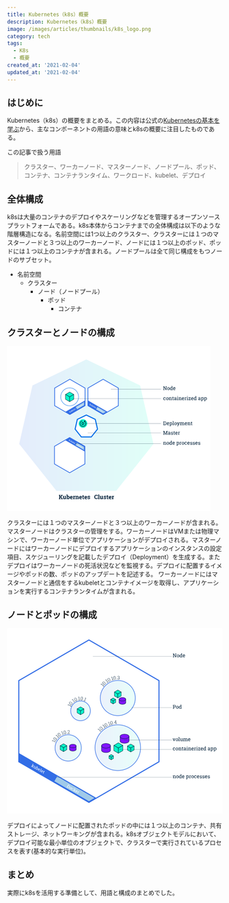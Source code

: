 ```yaml
---
title: Kubernetes（k8s）概要
description: Kubernetes（k8s）概要
image: /images/articles/thumbnails/k8s_logo.png
category: tech
tags:
  - K8s
  - 概要
created_at: '2021-02-04'
updated_at: '2021-02-04'
---
```


## はじめに

Kubernetes（k8s）の概要をまとめる。この内容は公式の[Kubernetesの基本を学ぶ](https://kubernetes.io/ja/docs/tutorials/kubernetes-basics/)から、主なコンポーネントの用語の意味とk8sの概要に注目したものである。

この記事で扱う用語

>クラスター、ワーカーノード、マスターノード、ノードプール、ポッド、コンテナ、コンテナランタイム、ワークロード、kubelet、デプロイ

## 全体構成

k8sは大量のコンテナのデプロイやスケーリングなどを管理するオープンソースプラットフォームである。k8s本体からコンテナまでの全体構成は以下のような階層構造になる。名前空間には1つ以上のクラスター、クラスターには１つのマスターノードと３つ以上のワーカーノード、ノードには１つ以上のポッド、ポッドには１つ以上のコンテナが含まれる。ノードプールは全て同じ構成をもつノードのサブセット。

- 名前空間
  - クラスター
    - ノード（ノードプール）
      - ポッド
        - コンテナ

## クラスターとノードの構成


<!-- ２の画像でいいかな -->
![クラスター構成](/images/articles/article/k8s_1.png "クラスター構成") 

クラスターには１つのマスターノードと３つ以上のワーカーノードが含まれる。マスターノードはクラスターの管理をする。ワーカーノードはVMまたは物理マシンで、ワーカーノード単位でアプリケーションがデプロイされる。マスターノードにはワーカーノードにデプロイするアプリケーションのインスタンスの設定項目、スケジューリングを記載したデプロイ（Deployment）を生成する。またデプロイはワーカーノードの死活状況などを監視する。デプロイに配置するイメージやポッドの数、ポッドのアップデートを記述する。
ワーカーノードにはマスターノードと通信をするkubeletとコンテナイメージを取得し、アプリケーションを実行するコンテナランタイムが含まれる。

## ノードとポッドの構成

![クラスター構成](/images/articles/article/k8s_2.png "ノード構成") 

デプロイによってノードに配置されたポッドの中には１つ以上のコンテナ、共有ストレージ、ネットワーキングが含まれる。k8sオブジェクトモデルにおいて、デプロイ可能な最小単位のオブジェクトで、クラスターで実行されているプロセスを表す(基本的な実行単位)。

## まとめ

実際にk8sを活用する準備として、用語と構成のまとめでした。

<!--
-->
